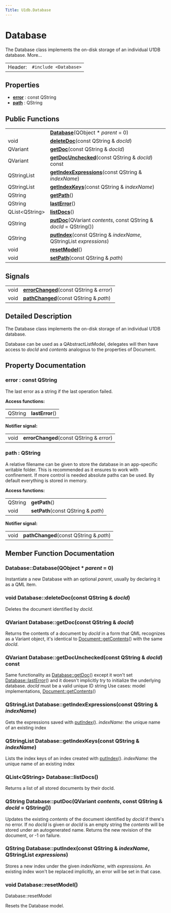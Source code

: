 ```yaml
---
Title: U1db.Database
---
```

        
Database
========

The Database class implements the on-disk storage of an individual U1DB database. More...

|         |                       |
|---------|-----------------------|
| Header: | `#include <Database>` |

<span id="properties"></span>
Properties
----------

-   **[error](#error-prop)** : const QString
-   **[path](#path-prop)** : QString

<span id="public-functions"></span>
Public Functions
----------------

|                      |                                                                                             |
|----------------------|---------------------------------------------------------------------------------------------|
|                      | **[Database](#Database)**(QObject \* *parent* = 0)                                |
| void                 | **[deleteDoc](#deleteDoc)**(const QString & *docId*)                              |
| QVariant             | **[getDoc](#getDoc)**(const QString & *docId*)                                    |
| QVariant             | **[getDocUnchecked](#getDocUnchecked)**(const QString & *docId*) const            |
| QStringList          | **[getIndexExpressions](#getIndexExpressions)**(const QString & *indexName*)      |
| QStringList          | **[getIndexKeys](#getIndexKeys)**(const QString & *indexName*)                    |
| QString              | **[getPath](#path-prop)**()                                                       |
| QString              | **[lastError](#error-prop)**()                                                    |
| QList&lt;QString&gt; | **[listDocs](#listDocs)**()                                                       |
| QString              | **[putDoc](#putDoc)**(QVariant *contents*, const QString & *docId* = QString())   |
| QString              | **[putIndex](#putIndex)**(const QString & *indexName*, QStringList *expressions*) |
| void                 | **[resetModel](#resetModel)**()                                                   |
| void                 | **[setPath](#path-prop)**(const QString & *path*)                                 |

<span id="signals"></span>
Signals
-------

|      |                                                                    |
|------|--------------------------------------------------------------------|
| void | **[errorChanged](#error-prop)**(const QString & *error*) |
| void | **[pathChanged](#path-prop)**(const QString & *path*)    |

<span id="details"></span>
Detailed Description
--------------------

The Database class implements the on-disk storage of an individual U1DB database.

Database can be used as a QAbstractListModel, delegates will then have access to *docId* and *contents* analogous to the properties of Document.

Property Documentation
----------------------

### <span id="error-prop"></span><span class="name">error</span> : const <span class="type">QString</span>

The last error as a string if the last operation failed.

**Access functions:**

|         |                                           |
|---------|-------------------------------------------|
| QString | <span class="name">**lastError**</span>() |

**Notifier signal:**

|      |                                                                     |
|------|---------------------------------------------------------------------|
| void | <span class="name">**errorChanged**</span>(const QString & *error*) |

### <span id="path-prop"></span><span class="name">path</span> : <span class="type">QString</span>

A relative filename can be given to store the database in an app-specific writable folder. This is recommended as it ensures to work with confinement. If more control is needed absolute paths can be used. By default everything is stored in memory.

**Access functions:**

|         |                                                               |
|---------|---------------------------------------------------------------|
| QString | <span class="name">**getPath**</span>()                       |
| void    | <span class="name">**setPath**</span>(const QString & *path*) |

**Notifier signal:**

|      |                                                                   |
|------|-------------------------------------------------------------------|
| void | <span class="name">**pathChanged**</span>(const QString & *path*) |

Member Function Documentation
-----------------------------

### <span id="Database"></span>Database::<span class="name">Database</span>(<span class="type">QObject</span> \* *parent* = 0)

Instantiate a new Database with an optional *parent*, usually by declaring it as a QML item.

### <span id="deleteDoc"></span><span class="type">void</span> Database::<span class="name">deleteDoc</span>(const <span class="type">QString</span> & *docId*)

Deletes the document identified by *docId*.

### <span id="getDoc"></span><span class="type">QVariant</span> Database::<span class="name">getDoc</span>(const <span class="type">QString</span> & *docId*)

Returns the contents of a document by *docId* in a form that QML recognizes as a Variant object, it's identical to [Document::getContents](../U1db.Document.md#contents-prop)() with the same *docId*.

### <span id="getDocUnchecked"></span><span class="type">QVariant</span> Database::<span class="name">getDocUnchecked</span>(const <span class="type">QString</span> & *docId*) const

Same functionality as [Database::getDoc](#getDoc)() except it won't set [Database::lastError](#error-prop)() and it doesn't implicitly try to initialize the underlying database. *docId* must be a valid unique ID string Use cases: model implementations, [Document::getContents](../U1db.Document.md#contents-prop)()

### <span id="getIndexExpressions"></span><span class="type">QStringList</span> Database::<span class="name">getIndexExpressions</span>(const <span class="type">QString</span> & *indexName*)

Gets the expressions saved with [putIndex](#putIndex)(). *indexName*: the unique name of an existing index

### <span id="getIndexKeys"></span><span class="type">QStringList</span> Database::<span class="name">getIndexKeys</span>(const <span class="type">QString</span> & *indexName*)

Lists the index keys of an index created with [putIndex](#putIndex)(). *indexName*: the unique name of an existing index

### <span id="listDocs"></span><span class="type">QList</span>&lt;<span class="type">QString</span>&gt; Database::<span class="name">listDocs</span>()

Returns a list of all stored documents by their docId.

### <span id="putDoc"></span><span class="type">QString</span> Database::<span class="name">putDoc</span>(<span class="type">QVariant</span> *contents*, const <span class="type">QString</span> & *docId* = QString())

Updates the existing *contents* of the document identified by *docId* if there's no error. If no *docId* is given or *docId* is an empty string the *contents* will be stored under an autogenerated name. Returns the new revision of the document, or -1 on failure.

### <span id="putIndex"></span><span class="type">QString</span> Database::<span class="name">putIndex</span>(const <span class="type">QString</span> & *indexName*, <span class="type">QStringList</span> *expressions*)

Stores a new index under the given *indexName*, with *expressions*. An existing index won't be replaced implicitly, an error will be set in that case.

### <span id="resetModel"></span><span class="type">void</span> Database::<span class="name">resetModel</span>()

Database::resetModel

Resets the Database model.

